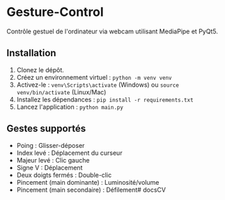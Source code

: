 # Gesture-Control
Contrôle gestuel de l'ordinateur via webcam utilisant MediaPipe et PyQt5.

## Installation
1. Clonez le dépôt.
2. Créez un environnement virtuel : `python -m venv venv`
3. Activez-le : `venv\Scripts\activate` (Windows) ou `source venv/bin/activate` (Linux/Mac)
4. Installez les dépendances : `pip install -r requirements.txt`
5. Lancez l'application : `python main.py`

## Gestes supportés
- Poing : Glisser-déposer
- Index levé : Déplacement du curseur
- Majeur levé : Clic gauche
- Signe V : Déplacement
- Deux doigts fermés : Double-clic
- Pincement (main dominante) : Luminosité/volume
- Pincement (main secondaire) : Défilement#   d o c s C V  
 